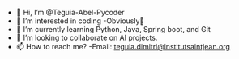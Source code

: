 - 👋 Hi, I’m @Teguia-Abel-Pycoder
- 👀 I’m interested in coding -Obviously🥲
- 🌱 I’m currently learning Python, Java, Spring boot, and Git
- 💞️ I’m looking to collaborate on AI projects.
- 📫 How to reach me? -Email: teguia.dimitri@institutsaintjean.org

<!---
Teguia-Abel-Pycoder/Teguia-Abel-Pycoder is a ✨ special ✨ repository because its `README.md` (this file) appears on your GitHub profile.
You can click the Preview link to take a look at your changes.
--->
